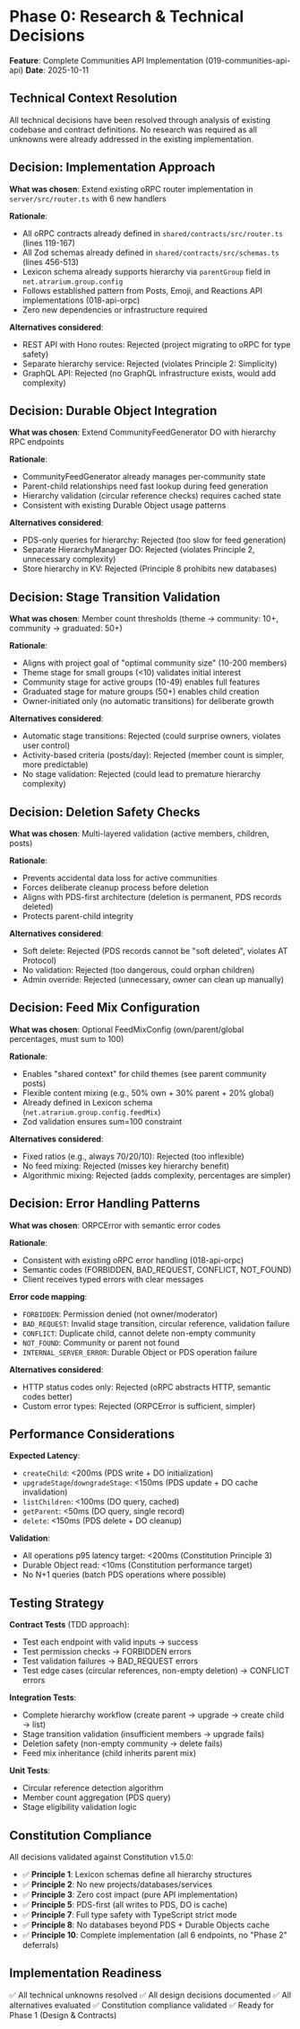 # Phase 0: Research & Technical Decisions

**Feature**: Complete Communities API Implementation (019-communities-api-api)
**Date**: 2025-10-11

## Technical Context Resolution

All technical decisions have been resolved through analysis of existing codebase and contract definitions. No research was required as all unknowns were already addressed in the existing implementation.

## Decision: Implementation Approach

**What was chosen**: Extend existing oRPC router implementation in `server/src/router.ts` with 6 new handlers

**Rationale**:
- All oRPC contracts already defined in `shared/contracts/src/router.ts` (lines 119-167)
- All Zod schemas already defined in `shared/contracts/src/schemas.ts` (lines 456-513)
- Lexicon schema already supports hierarchy via `parentGroup` field in `net.atrarium.group.config`
- Follows established pattern from Posts, Emoji, and Reactions API implementations (018-api-orpc)
- Zero new dependencies or infrastructure required

**Alternatives considered**:
- REST API with Hono routes: Rejected (project migrating to oRPC for type safety)
- Separate hierarchy service: Rejected (violates Principle 2: Simplicity)
- GraphQL API: Rejected (no GraphQL infrastructure exists, would add complexity)

## Decision: Durable Object Integration

**What was chosen**: Extend CommunityFeedGenerator DO with hierarchy RPC endpoints

**Rationale**:
- CommunityFeedGenerator already manages per-community state
- Parent-child relationships need fast lookup during feed generation
- Hierarchy validation (circular reference checks) requires cached state
- Consistent with existing Durable Object usage patterns

**Alternatives considered**:
- PDS-only queries for hierarchy: Rejected (too slow for feed generation)
- Separate HierarchyManager DO: Rejected (violates Principle 2, unnecessary complexity)
- Store hierarchy in KV: Rejected (Principle 8 prohibits new databases)

## Decision: Stage Transition Validation

**What was chosen**: Member count thresholds (theme → community: 10+, community → graduated: 50+)

**Rationale**:
- Aligns with project goal of "optimal community size" (10-200 members)
- Theme stage for small groups (<10) validates initial interest
- Community stage for active groups (10-49) enables full features
- Graduated stage for mature groups (50+) enables child creation
- Owner-initiated only (no automatic transitions) for deliberate growth

**Alternatives considered**:
- Automatic stage transitions: Rejected (could surprise owners, violates user control)
- Activity-based criteria (posts/day): Rejected (member count is simpler, more predictable)
- No stage validation: Rejected (could lead to premature hierarchy complexity)

## Decision: Deletion Safety Checks

**What was chosen**: Multi-layered validation (active members, children, posts)

**Rationale**:
- Prevents accidental data loss for active communities
- Forces deliberate cleanup process before deletion
- Aligns with PDS-first architecture (deletion is permanent, PDS records deleted)
- Protects parent-child integrity

**Alternatives considered**:
- Soft delete: Rejected (PDS records cannot be "soft deleted", violates AT Protocol)
- No validation: Rejected (too dangerous, could orphan children)
- Admin override: Rejected (unnecessary, owner can clean up manually)

## Decision: Feed Mix Configuration

**What was chosen**: Optional FeedMixConfig (own/parent/global percentages, must sum to 100)

**Rationale**:
- Enables "shared context" for child themes (see parent community posts)
- Flexible content mixing (e.g., 50% own + 30% parent + 20% global)
- Already defined in Lexicon schema (`net.atrarium.group.config.feedMix`)
- Zod validation ensures sum=100 constraint

**Alternatives considered**:
- Fixed ratios (e.g., always 70/20/10): Rejected (too inflexible)
- No feed mixing: Rejected (misses key hierarchy benefit)
- Algorithmic mixing: Rejected (adds complexity, percentages are simpler)

## Decision: Error Handling Patterns

**What was chosen**: ORPCError with semantic error codes

**Rationale**:
- Consistent with existing oRPC error handling (018-api-orpc)
- Semantic codes (FORBIDDEN, BAD_REQUEST, CONFLICT, NOT_FOUND)
- Client receives typed errors with clear messages

**Error code mapping**:
- `FORBIDDEN`: Permission denied (not owner/moderator)
- `BAD_REQUEST`: Invalid stage transition, circular reference, validation failure
- `CONFLICT`: Duplicate child, cannot delete non-empty community
- `NOT_FOUND`: Community or parent not found
- `INTERNAL_SERVER_ERROR`: Durable Object or PDS operation failure

**Alternatives considered**:
- HTTP status codes only: Rejected (oRPC abstracts HTTP, semantic codes better)
- Custom error types: Rejected (ORPCError is sufficient, simpler)

## Performance Considerations

**Expected Latency**:
- `createChild`: <200ms (PDS write + DO initialization)
- `upgradeStage`/`downgradeStage`: <150ms (PDS update + DO cache invalidation)
- `listChildren`: <100ms (DO query, cached)
- `getParent`: <50ms (DO query, single record)
- `delete`: <150ms (PDS delete + DO cleanup)

**Validation**:
- All operations p95 latency target: <200ms (Constitution Principle 3)
- Durable Object read: <10ms (Constitution performance target)
- No N+1 queries (batch PDS operations where possible)

## Testing Strategy

**Contract Tests** (TDD approach):
- Test each endpoint with valid inputs → success
- Test permission checks → FORBIDDEN errors
- Test validation failures → BAD_REQUEST errors
- Test edge cases (circular references, non-empty deletion) → CONFLICT errors

**Integration Tests**:
- Complete hierarchy workflow (create parent → upgrade → create child → list)
- Stage transition validation (insufficient members → upgrade fails)
- Deletion safety (non-empty community → delete fails)
- Feed mix inheritance (child inherits parent mix)

**Unit Tests**:
- Circular reference detection algorithm
- Member count aggregation (PDS query)
- Stage eligibility validation logic

## Constitution Compliance

All decisions validated against Constitution v1.5.0:

- ✅ **Principle 1**: Lexicon schemas define all hierarchy structures
- ✅ **Principle 2**: No new projects/databases/services
- ✅ **Principle 3**: Zero cost impact (pure API implementation)
- ✅ **Principle 5**: PDS-first (all writes to PDS, DO is cache)
- ✅ **Principle 7**: Full type safety with TypeScript strict mode
- ✅ **Principle 8**: No databases beyond PDS + Durable Objects cache
- ✅ **Principle 10**: Complete implementation (all 6 endpoints, no "Phase 2" deferrals)

## Implementation Readiness

✅ All technical unknowns resolved
✅ All design decisions documented
✅ All alternatives evaluated
✅ Constitution compliance validated
✅ Ready for Phase 1 (Design & Contracts)
